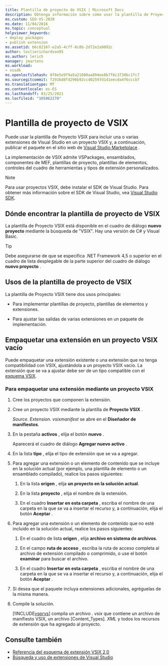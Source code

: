 ```yaml
---
title: Plantilla de proyecto de VSIX | Microsoft Docs
description: Obtenga información sobre cómo usar la plantilla de Proyecto VSIX para ajustar las extensiones de Visual Studio en un proyecto VSIX y, a continuación, publicar el paquete en el Visual Studio Marketplace.
ms.custom: SEO-VS-2020
ms.date: 11/04/2016
ms.topic: conceptual
helpviewer_keywords:
- deploy packages
- publish extension
ms.assetid: b6c82167-e2a5-4cff-8c8b-2d72e2a9092c
author: leslierichardson95
ms.author: lerich
manager: jmartens
ms.workload:
- vssdk
ms.openlocfilehash: 8f8e5e9f9a5a21600aa894ee8b7f6c3730bc1fc7
ms.sourcegitcommit: f2916d8fd296b92cc402597d1d1eecda4f6cccbf
ms.translationtype: MT
ms.contentlocale: es-ES
ms.lasthandoff: 03/25/2021
ms.locfileid: "105062270"
---
```

# <a name="vsix-project-template"></a>Plantilla de proyecto de VSIX

Puede usar la plantilla de Proyecto VSIX para incluir una o varias extensiones de Visual Studio en un proyecto VSIX y, a continuación, publicar el paquete en el sitio web de [Visual Studio Marketplace](https://marketplace.visualstudio.com/) .

 La implementación de VSIX admite VSPackages, ensamblados, componentes de MEF, plantillas de proyecto, plantillas de elementos, controles del cuadro de herramientas y tipos de extensión personalizados.

> [!NOTE]
> Para usar proyectos VSIX, debe instalar el SDK de Visual Studio. Para obtener más información sobre el SDK de Visual Studio, vea [Visual Studio SDK](../extensibility/visual-studio-sdk.md).

## <a name="where-to-find-the-vsix-project-template"></a>Dónde encontrar la plantilla de proyecto de VSIX

La plantilla de Proyecto VSIX está disponible en el cuadro de diálogo **nuevo proyecto** mediante la búsqueda de "VSIX".  Hay una versión de C# y Visual Basic.

> [!TIP]
> Debe asegurarse de que se especifica .NET Framework 4,5 o superior en el cuadro de lista desplegable de la parte superior del cuadro de diálogo **nuevo proyecto** .

## <a name="uses-of-the-vsix-project-template"></a>Usos de la plantilla de proyecto de VSIX

La plantilla de Proyecto VSIX tiene dos usos principales:

- Para implementar plantillas de proyecto, plantillas de elementos y extensiones.

- Para ajustar las salidas de varias extensiones en un paquete de implementación.

## <a name="packaging-an-extension-in-an-empty-vsix-project"></a>Empaquetar una extensión en un proyecto VSIX vacío

Puede empaquetar una extensión existente o una extensión que no tenga compatibilidad con VSIX, ajustándola a un proyecto VSIX vacío. La extensión que se va a ajustar debe ser de un tipo compatible con el [esquema VSIX](../extensibility/vsix-extension-schema-2-0-reference.md).

### <a name="to-package-an-extension-by-using-a-vsix-project"></a>Para empaquetar una extensión mediante un proyecto VSIX

1. Cree los proyectos que componen la extensión.

2. Cree un proyecto VSIX mediante la plantilla de **Proyecto VSIX** .

    *Source. Extension. vsixmanifest* se abre en el **Diseñador de manifiestos**.

3. En la pestaña **activos** , elija el botón **nuevo** .

    Aparecerá el cuadro de diálogo **Agregar nuevo activo** .

4. En la lista **tipo** , elija el tipo de extensión que se va a agregar.

5. Para agregar una extensión o un elemento de contenido que se incluye en la solución actual (por ejemplo, una plantilla de elemento o un ensamblado compilado), realice los pasos siguientes:

   1. En la lista **origen** , elija **un proyecto en la solución actual**.

   2. En la lista **proyecto** , elija el nombre de la extensión.

   3. En el cuadro **Insertar en esta carpeta** , escriba el nombre de una carpeta en la que se va a insertar el recurso y, a continuación, elija el botón **Aceptar** .

6. Para agregar una extensión o un elemento de contenido que no esté incluido en la solución actual, realice los pasos siguientes:

   1. En el cuadro de lista **origen** , elija **archivo en sistema de archivos**.

   2. En el campo **ruta de acceso** , escriba la ruta de acceso completa al archivo de extensión compilado o comprimido, o use el botón **examinar** para buscar el archivo.

   3. En el cuadro **Insertar en esta carpeta** , escriba el nombre de una carpeta en la que se va a insertar el recurso y, a continuación, elija el botón **Aceptar** .

7. Si desea que el paquete incluya extensiones adicionales, agréguelas de la misma manera.

8. Compile la solución.

    [!INCLUDE[vsprvs](../code-quality/includes/vsprvs_md.md)] compila un archivo *. vsix* que contiene un archivo de manifiesto VSIX, un archivo [Content_Types]*. XML* y todos los recursos de extensión que ha agregado al proyecto.

## <a name="see-also"></a>Consulte también

- [Referencia del esquema de extensión VSIX 2,0](../extensibility/vsix-extension-schema-2-0-reference.md)
- [Búsqueda y uso de extensiones de Visual Studio](../ide/finding-and-using-visual-studio-extensions.md)
